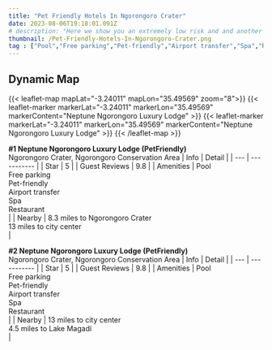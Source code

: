 ```yaml
---
title: "Pet Friendly Hotels In Ngorongoro Crater"
date: 2023-08-06T19:18:01.091Z
# description: "Here we show you an extremely low risk and and another medium risk approach to earn passive income "
thumbnail: /Pet-Friendly-Hotels-In-Ngorongoro-Crater.png
tag : ["Pool","Free parking","Pet-friendly","Airport transfer","Spa","Restaurant"]
---
```


## Dynamic Map
{{< leaflet-map  mapLat="-3.24011" mapLon="35.49569" zoom="8">}}
    {{< leaflet-marker markerLat="-3.24011" markerLon="35.49569" markerContent="Neptune Ngorongoro Luxury Lodge" >}}
    {{< leaflet-marker markerLat="-3.24011" markerLon="35.49569" markerContent="Neptune Ngorongoro Luxury Lodge" >}}
{{< /leaflet-map >}}


**#1 Neptune Ngorongoro Luxury Lodge (PetFriendly)**<br>Ngorongoro Crater, Ngorongoro Conservation Area
| Info | Detail |
| --- | ----------- |
| Star | 5 |
| Guest Reviews | 9.8 |
| Amenities | Pool<br>Free parking<br>Pet-friendly<br>Airport transfer<br>Spa<br>Restaurant<br> |
| Nearby | 8.3 miles to Ngorongoro Crater<br>13 miles to city center<br> |

**#2 Neptune Ngorongoro Luxury Lodge (PetFriendly)**<br>Ngorongoro Crater, Ngorongoro Conservation Area
| Info | Detail |
| --- | ----------- |
| Star | 5 |
| Guest Reviews | 9.8 |
| Amenities | Pool<br>Free parking<br>Pet-friendly<br>Airport transfer<br>Spa<br>Restaurant<br> |
| Nearby | 13 miles to city center<br>4.5 miles to Lake Magadi<br> |

